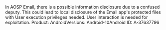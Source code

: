 In AOSP Email, there is a possible information disclosure due to a confused deputy. This could lead to local disclosure of the Email app's protected files with User execution privileges needed. User interaction is needed for exploitation. Product: AndroidVersions: Android-10Android ID: A-37637796